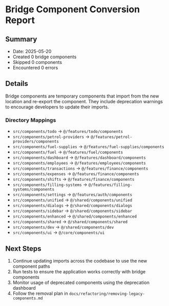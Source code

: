 # Bridge Component Conversion Report

## Summary

- Date: 2025-05-20
- Created 0 bridge components
- Skipped 0 components
- Encountered 0 errors

## Details

Bridge components are temporary components that import from the new location and re-export the component.
They include deprecation warnings to encourage developers to update their imports.

### Directory Mappings

- `src/components/todo` → `@/features/todo/components`
- `src/components/petrol-providers` → `@/features/petrol-providers/components`
- `src/components/fuel-supplies` → `@/features/fuel-supplies/components`
- `src/components/fuel` → `@/features/fuel/components`
- `src/components/dashboard` → `@/features/dashboard/components`
- `src/components/employees` → `@/features/employees/components`
- `src/components/transactions` → `@/features/finance/components`
- `src/components/expenses` → `@/features/finance/components`
- `src/components/shifts` → `@/features/finance/components`
- `src/components/filling-systems` → `@/features/filling-systems/components`
- `src/components/settings` → `@/features/auth/components`
- `src/components/unified` → `@/shared/components/unified`
- `src/components/dialogs` → `@/shared/components/dialogs`
- `src/components/sidebar` → `@/shared/components/sidebar`
- `src/components/enhanced` → `@/shared/components/enhanced`
- `src/components/shared` → `@/shared/components/shared`
- `src/components/dev` → `@/shared/components/dev`
- `src/components/ui` → `@/core/components/ui`

## Next Steps

1. Continue updating imports across the codebase to use the new component paths
2. Run tests to ensure the application works correctly with bridge components
3. Monitor usage of deprecated components using the deprecation dashboard
4. Follow the removal plan in `docs/refactoring/removing-legacy-components.md`
